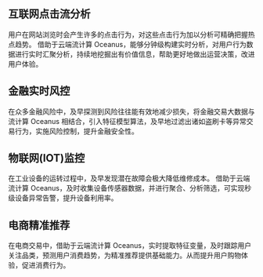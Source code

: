 ## 互联网点击流分析
用户在网站浏览时会产生许多的点击行为，对这些点击行为加以分析可精确把握热点趋势。
借助于云端流计算 Oceanus，能够分钟级构建实时分析，对用户行为数据进行实时汇聚分析，持续地挖掘出有价值信息，帮助更好地做出运营决策，改进用户体验。

## 金融实时风控
在众多金融风险中，及早探测到风险往往能有效地减少损失，将金融交易大数据与流计算 Oceanus 相结合，引入特征模型算法，及早地过滤出诸如盗刷卡等异常交易行为，实施风险控制，提升金融安全性。

## 物联网(IOT)监控
在工业设备的运转过程中，及早发现潜在故障会极大降低维修成本。 借助于云端流计算 Oceanus，及时收集设备传感器数据，并进行聚合、分析筛选，可实现秒级设备异常告警，提升设备利用率。

## 电商精准推荐
在电商交易中，借助于云端流计算 Oceanus，实时提取特征变量，及时跟踪用户关注品类，预测用户消费趋势，为精准推荐提供基础能力。从而提升用户购物体验，促进消费行为。
